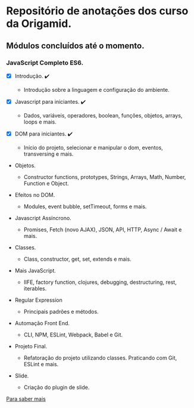 # Repositório de anotações dos curso da Origamid.

## Módulos concluídos até o momento.

### JavaScript Completo ES6.

- [x] Introdução. :heavy_check_mark:

  - Introdução sobre a linguagem e configuração do ambiente.

- [x] Javascript para iniciantes. :heavy_check_mark:

  - Dados, variáveis, operadores, boolean, funções, objetos, arrays, loops e mais.

- [x] DOM para iniciantes. :heavy_check_mark:

  - Início do projeto, selecionar e manipular o dom, eventos, transversing e mais.

- Objetos.

  - Constructor functions, prototypes, Strings, Arrays, Math, Number, Function e Object.

- Efeitos no DOM.

  - Modules, event bubble, setTimeout, forms e mais.

- Javascript Assíncrono.

  - Promises, Fetch (novo AJAX), JSON, API, HTTP, Async / Await e mais.

- Classes.

  - Class, constructor, get, set, extends e mais.

- Mais JavaScript.

  - IIFE, factory function, clojures, debugging, destructuring, rest, iterables.

- Regular Expression

  - Principais padrões e métodos.

- Automação Front End.

  - CLI, NPM, ESLint, Webpack, Babel e Git.

- Projeto Final.

  - Refatoração do projeto utilizando classes. Praticando com Git, ESLint e mais.

- Slide.

  - Criação do plugin de slide.

[Para saber mais](https://www.origamid.com/)
